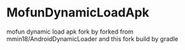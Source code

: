 MofunDynamicLoadApk
===================

mofun dynamic load apk
fork by forked from mmin18/AndroidDynamicLoader
and this fork build by gradle
